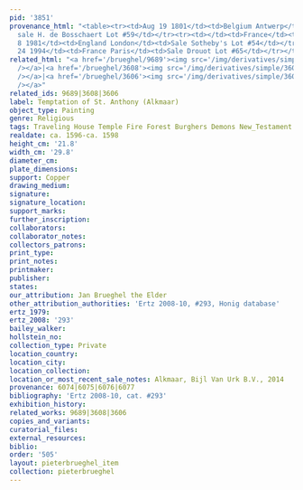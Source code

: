 ```yaml
---
pid: '3851'
provenance_html: "<table><tr><td>Aug 19 1801</td><td>Belgium Antwerp</td><td>(Possibly)
  sale H. de Bosschaert Lot #59</td></tr><tr><td></td><td>France</td><td>Private Collection</td></tr><tr><td>Apr
  8 1981</td><td>England London</td><td>Sale Sotheby's Lot #54</td></tr><tr><td>Jun
  24 1994</td><td>France Paris</td><td>Sale Drouot Lot #65</td></tr></table>"
related_html: "<a href='/brueghel/9689'><img src='/img/derivatives/simple/9689/thumbnail.jpg'
  /></a>|<a href='/brueghel/3608'><img src='/img/derivatives/simple/3608/thumbnail.jpg'
  /></a>|<a href='/brueghel/3606'><img src='/img/derivatives/simple/3606/thumbnail.jpg'
  /></a>"
related_ids: 9689|3608|3606
label: Temptation of St. Anthony (Alkmaar)
object_type: Painting
genre: Religious
tags: Traveling House Temple Fire Forest Burghers Demons New_Testament Saint
realdate: ca. 1596-ca. 1598
height_cm: '21.8'
width_cm: '29.8'
diameter_cm:
plate_dimensions:
support: Copper
drawing_medium:
signature:
signature_location:
support_marks:
further_inscription:
collaborators:
collaborator_notes:
collectors_patrons:
print_type:
print_notes:
printmaker:
publisher:
states:
our_attribution: Jan Brueghel the Elder
other_attribution_authorities: 'Ertz 2008-10, #293, Honig database'
ertz_1979:
ertz_2008: '293'
bailey_walker:
hollstein_no:
collection_type: Private
location_country:
location_city:
location_collection:
location_or_most_recent_sale_notes: Alkmaar, Bijl Van Urk B.V., 2014
provenance: 6074|6075|6076|6077
bibliography: 'Ertz 2008-10, cat. #293'
exhibition_history:
related_works: 9689|3608|3606
copies_and_variants:
curatorial_files:
external_resources:
biblio:
order: '505'
layout: pieterbrueghel_item
collection: pieterbrueghel
---
```

